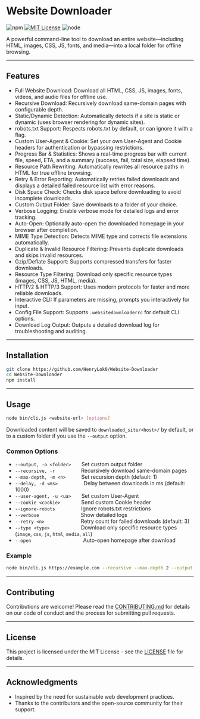 # Website Downloader

![npm](https://img.shields.io/npm/v/website-downloader-cli?style=flat-square)
[![MIT License](https://img.shields.io/github/license/HenryLok0/Website-Downloader?color=blue)](https://github.com/HenryLok0/Website-Downloader/blob/main/LICENSE)
![node](https://img.shields.io/node/v/website-downloader-cli?style=flat-square)

A powerful command-line tool to download an entire website—including HTML, images, CSS, JS, fonts, and media—into a local folder for offline browsing.

---

## Features

- Full Website Download: Download all HTML, CSS, JS, images, fonts, videos, and audio files for offline use.
- Recursive Download: Recursively download same-domain pages with configurable depth.
- Static/Dynamic Detection: Automatically detects if a site is static or dynamic (uses browser rendering for dynamic sites).
- robots.txt Support: Respects robots.txt by default, or can ignore it with a flag.
- Custom User-Agent & Cookie: Set your own User-Agent and Cookie headers for authentication or bypassing restrictions.
- Progress Bar & Statistics: Shows a real-time progress bar with current file, speed, ETA, and a summary (success, fail, total size, elapsed time).
- Resource Path Rewriting: Automatically rewrites all resource paths in HTML for true offline browsing.
- Retry & Error Reporting: Automatically retries failed downloads and displays a detailed failed resource list with error reasons.
- Disk Space Check: Checks disk space before downloading to avoid incomplete downloads.
- Custom Output Folder: Save downloads to a folder of your choice.
- Verbose Logging: Enable verbose mode for detailed logs and error tracking.
- Auto-Open: Optionally auto-open the downloaded homepage in your browser after completion.
- MIME Type Detection: Detects MIME type and corrects file extensions automatically.
- Duplicate & Invalid Resource Filtering: Prevents duplicate downloads and skips invalid resources.
- Gzip/Deflate Support: Supports compressed transfers for faster downloads.
- Resource Type Filtering: Download only specific resource types (images, CSS, JS, HTML, media).
- HTTP/2 & HTTP/3 Support: Uses modern protocols for faster and more reliable downloads.
- Interactive CLI: If parameters are missing, prompts you interactively for input.
- Config File Support: Supports `.websitedownloaderrc` for default CLI options.
- Download Log Output: Outputs a detailed download log for troubleshooting and auditing.

---

## Installation

```bash
git clone https://github.com/HenryLok0/Website-Downloader
cd Website-Downloader
npm install
```

---

## Usage

```bash
node bin/cli.js <website-url> [options]
```

Downloaded content will be saved to `downloaded_site/<host>/` by default, or to a custom folder if you use the `--output` option.

### Common Options

- `--output, -o <folder>`  Set custom output folder
- `--recursive, -r`     Recursively download same-domain pages
- `--max-depth, -m <n>`   Set recursion depth (default: 1)
- `--delay, -d <ms>`     Delay between downloads in ms (default: 1000)
- `--user-agent, -u <ua>`  Set custom User-Agent
- `--cookie <cookie>`    Send custom Cookie header
- `--ignore-robots`     Ignore robots.txt restrictions
- `--verbose`        Show detailed logs
- `--retry <n>`       Retry count for failed downloads (default: 3)
- `--type <type>`      Download only specific resource types (`image`, `css`, `js`, `html`, `media`, `all`)
- `--open`          Auto-open homepage after download

### Example

```bash
node bin/cli.js https://example.com --recursive --max-depth 2 --output mysite --type image --verbose
```

---

## Contributing

Contributions are welcome! Please read the [CONTRIBUTING.md](CONTRIBUTING.md) for details on our code of conduct and the process for submitting pull requests.

---

## License

This project is licensed under the MIT License - see the [LICENSE](LICENSE) file for details.

---

## Acknowledgments

- Inspired by the need for sustainable web development practices.
- Thanks to the contributors and the open-source community for their support.